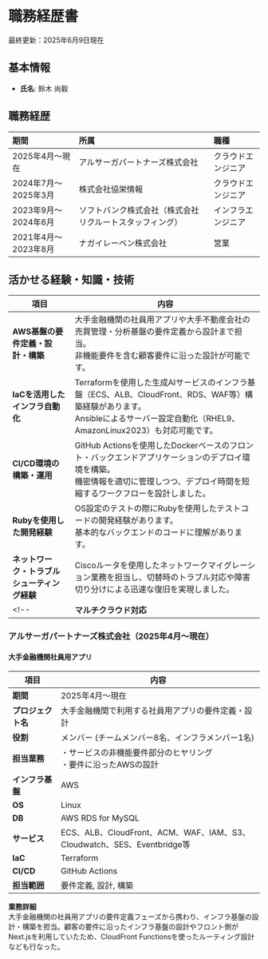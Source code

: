 # 職務経歴書

最終更新：2025年6月9日現在

## 基本情報
- **氏名**: 鈴木 尚毅

## 職務経歴

| 期間 | 所属 | 職種 |
|:-----------|:------------|:------------|
| 2025年4月～現在 | アルサーガパートナーズ株式会社 | クラウドエンジニア |
| 2024年7月～2025年3月 | 株式会社協栄情報 | クラウドエンジニア |
| 2023年9月～2024年6月 | ソフトバンク株式会社（株式会社リクルートスタッフィング） | インフラエンジニア |
| 2021年4月～2023年8月 | ナガイレーベン株式会社 | 営業 |

## 活かせる経験・知識・技術

| 項目 | 内容 |
|------|------|
| **AWS基盤の要件定義・設計・構築** | 大手金融機関の社員用アプリや大手不動産会社の売買管理・分析基盤の要件定義から設計まで担当。<br>非機能要件を含む顧客要件に沿った設計が可能です。 |
| **IaCを活用したインフラ自動化** | Terraformを使用した生成AIサービスのインフラ基盤（ECS、ALB、CloudFront、RDS、WAF等）構築経験があります。<br>Ansibleによるサーバー設定自動化（RHEL9、AmazonLinux2023）も対応可能です。 |
| **CI/CD環境の構築・運用** | GitHub Actionsを使用したDockerベースのフロント・バックエンドアプリケーションのデプロイ環境を構築。<br>機密情報を適切に管理しつつ、デプロイ時間を短縮するワークフローを設計しました。 |
| **Rubyを使用した開発経験** | OS設定のテストの際にRubyを使用したテストコードの開発経験があります。<br>基本的なバックエンドのコードに理解があります。 |
| **ネットワーク・トラブルシューティング経験** | Ciscoルータを使用したネットワークマイグレーション業務を担当し、切替時のトラブル対応や障害切り分けによる迅速な復旧を実現しました。 |
<!-- | **マルチクラウド対応** | AWS中心の経験に加え、GCPやAzureでのインフラ構築経験があり、マルチクラウド環境での設計・構築に対応可能です。 | -->

### アルサーガパートナーズ株式会社（2025年4月～現在）

#### 大手金融機関社員用アプリ

| 項目 | 内容 |
|------|------|
| **期間** | 2025年4月〜現在 |
| **プロジェクト名** | 大手金融機関で利用する社員用アプリの要件定義・設計 |
| **役割** | メンバー (チームメンバー8名、インフラメンバー1名) |
| **担当業務** | ・サービスの非機能要件部分のヒヤリング<br>・要件に沿ったAWSの設計 |
| **インフラ基盤** | AWS |
| **OS** | Linux |
| **DB** | AWS RDS for MySQL |
| **サービス** | ECS、ALB、CloudFront、ACM、WAF、IAM、S3、Cloudwatch、SES、Eventbridge等 |
| **IaC** | Terraform |
| **CI/CD** | GitHub Actions |
| **担当範囲** | 要件定義, 設計, 構築 |

**業務詳細**  
大手金融機関の社員用アプリの要件定義フェーズから携わり、インフラ基盤の設計・構築を担当。顧客の要件に沿ったインフラ基盤の設計やフロント側がNext.jsを利用していたため、CloudFront Functionsを使ったルーティング設計なども行なった。